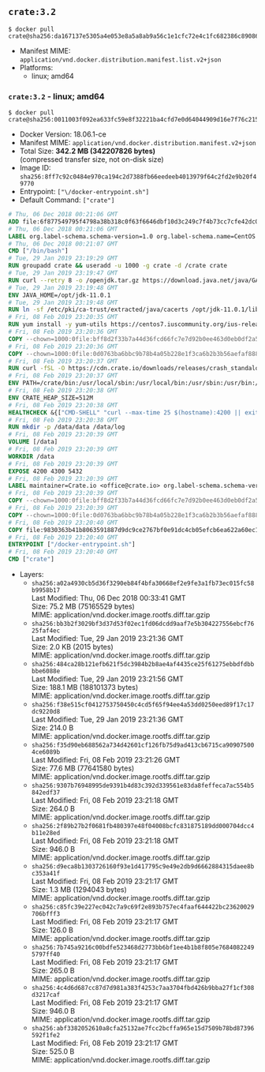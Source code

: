 ## `crate:3.2`

```console
$ docker pull crate@sha256:da167137e5305a4e053e8a5a8ab9a56c1e1cfc72e4c1fc682386c890863d8250
```

-	Manifest MIME: `application/vnd.docker.distribution.manifest.list.v2+json`
-	Platforms:
	-	linux; amd64

### `crate:3.2` - linux; amd64

```console
$ docker pull crate@sha256:0011003f092ea633fc59e8f32221ba4cfd7e0d64044909d16e7f76c2158666de
```

-	Docker Version: 18.06.1-ce
-	Manifest MIME: `application/vnd.docker.distribution.manifest.v2+json`
-	Total Size: **342.2 MB (342207826 bytes)**  
	(compressed transfer size, not on-disk size)
-	Image ID: `sha256:8ff7c92c0484e970ca194c2d7388fb66eedeeb4013979f64c2fd2e9b20f49770`
-	Entrypoint: `["\/docker-entrypoint.sh"]`
-	Default Command: `["crate"]`

```dockerfile
# Thu, 06 Dec 2018 00:21:06 GMT
ADD file:6f877549795f4798a38b318c0f63f6646dbf10d3c249c7f4b73cc7cfe42dc0f5 in / 
# Thu, 06 Dec 2018 00:21:06 GMT
LABEL org.label-schema.schema-version=1.0 org.label-schema.name=CentOS Base Image org.label-schema.vendor=CentOS org.label-schema.license=GPLv2 org.label-schema.build-date=20181205
# Thu, 06 Dec 2018 00:21:07 GMT
CMD ["/bin/bash"]
# Tue, 29 Jan 2019 23:19:29 GMT
RUN groupadd crate && useradd -u 1000 -g crate -d /crate crate
# Tue, 29 Jan 2019 23:19:47 GMT
RUN curl --retry 8 -o /openjdk.tar.gz https://download.java.net/java/GA/jdk11/13/GPL/openjdk-11.0.1_linux-x64_bin.tar.gz     && echo "7a6bb980b9c91c478421f865087ad2d69086a0583aeeb9e69204785e8e97dcfd */openjdk.tar.gz" | sha256sum -c -     && tar -C /opt -zxf /openjdk.tar.gz     && rm /openjdk.tar.gz
# Tue, 29 Jan 2019 23:19:48 GMT
ENV JAVA_HOME=/opt/jdk-11.0.1
# Tue, 29 Jan 2019 23:19:48 GMT
RUN ln -sf /etc/pki/ca-trust/extracted/java/cacerts /opt/jdk-11.0.1/lib/security/cacerts
# Fri, 08 Feb 2019 23:20:35 GMT
RUN yum install -y yum-utils https://centos7.iuscommunity.org/ius-release.rpm     && yum makecache     && yum install -y python36u openssl     && yum clean all     && rm -rf /var/cache/yum     && curl -fSL -O https://cdn.crate.io/downloads/releases/crate-3.2.3.tar.gz     && curl -fSL -O https://cdn.crate.io/downloads/releases/crate-3.2.3.tar.gz.asc     && export GNUPGHOME="$(mktemp -d)"     && gpg --keyserver hkp://keyserver.ubuntu.com:80 --recv-keys 90C23FC6585BC0717F8FBFC37FAAE51A06F6EAEB     && gpg --batch --verify crate-3.2.3.tar.gz.asc crate-3.2.3.tar.gz     && rm -rf "$GNUPGHOME" crate-3.2.3.tar.gz.asc     && tar -xf crate-3.2.3.tar.gz -C /crate --strip-components=1     && rm crate-3.2.3.tar.gz     && ln -sf /usr/bin/python3.6 /usr/bin/python3     && ln -sf /usr/bin/python3.6 /usr/bin/python
# Fri, 08 Feb 2019 23:20:36 GMT
COPY --chown=1000:0file:bff8d2f33b7a44d36fcd66fc7e7d92b0ee463d0eb0df2a56e42511d4f1b3e9b2 in /crate/config/crate.yml 
# Fri, 08 Feb 2019 23:20:36 GMT
COPY --chown=1000:0file:0d0763ba6bbc9b78b4a05b228e1f3ca6b2b3b56aefaf888ab848f021062291d1 in /crate/config/log4j2.properties 
# Fri, 08 Feb 2019 23:20:37 GMT
RUN curl -fSL -O https://cdn.crate.io/downloads/releases/crash_standalone_0.24.2    && curl -fSL -O https://cdn.crate.io/downloads/releases/crash_standalone_0.24.2.asc     && export GNUPGHOME="$(mktemp -d)"     && gpg --keyserver hkp://keyserver.ubuntu.com:80 --recv-keys 90C23FC6585BC0717F8FBFC37FAAE51A06F6EAEB     && gpg --batch --verify crash_standalone_0.24.2.asc crash_standalone_0.24.2     && rm -rf "$GNUPGHOME" crash_standalone_0.24.2.asc     && mv crash_standalone_0.24.2 /usr/local/bin/crash     && chmod +x /usr/local/bin/crash
# Fri, 08 Feb 2019 23:20:37 GMT
ENV PATH=/crate/bin:/usr/local/sbin:/usr/local/bin:/usr/sbin:/usr/bin:/sbin:/bin
# Fri, 08 Feb 2019 23:20:38 GMT
ENV CRATE_HEAP_SIZE=512M
# Fri, 08 Feb 2019 23:20:38 GMT
HEALTHCHECK &{["CMD-SHELL" "curl --max-time 25 $(hostname):4200 || exit 1"] "30s" "30s" "0s" '\x00'}
# Fri, 08 Feb 2019 23:20:38 GMT
RUN mkdir -p /data/data /data/log
# Fri, 08 Feb 2019 23:20:39 GMT
VOLUME [/data]
# Fri, 08 Feb 2019 23:20:39 GMT
WORKDIR /data
# Fri, 08 Feb 2019 23:20:39 GMT
EXPOSE 4200 4300 5432
# Fri, 08 Feb 2019 23:20:39 GMT
LABEL maintainer=Crate.io <office@crate.io> org.label-schema.schema-version=1.0 org.label-schema.build-date=2019-02-07T18:57:24.937639748+00:00 org.label-schema.name=crate org.label-schema.description=CrateDB is a distributed SQL database handles massive amounts of machine data in real-time. org.label-schema.url=https://crate.io/products/cratedb/ org.label-schema.vcs-url=https://github.com/crate/docker-crate org.label-schema.vendor=Crate.io org.label-schema.version=3.2.3
# Fri, 08 Feb 2019 23:20:39 GMT
COPY --chown=1000:0file:bff8d2f33b7a44d36fcd66fc7e7d92b0ee463d0eb0df2a56e42511d4f1b3e9b2 in /crate/config/crate.yml 
# Fri, 08 Feb 2019 23:20:39 GMT
COPY --chown=1000:0file:0d0763ba6bbc9b78b4a05b228e1f3ca6b2b3b56aefaf888ab848f021062291d1 in /crate/config/log4j2.properties 
# Fri, 08 Feb 2019 23:20:40 GMT
COPY file:9830363b41b8063591887d9dc9ce2767bf0e91dc4cb05efcb6ea622a60ec15e3 in / 
# Fri, 08 Feb 2019 23:20:40 GMT
ENTRYPOINT ["/docker-entrypoint.sh"]
# Fri, 08 Feb 2019 23:20:40 GMT
CMD ["crate"]
```

-	Layers:
	-	`sha256:a02a4930cb5d36f3290eb84f4bfa30668ef2e9fe3a1fb73ec015fc58b9958b17`  
		Last Modified: Thu, 06 Dec 2018 00:33:41 GMT  
		Size: 75.2 MB (75165529 bytes)  
		MIME: application/vnd.docker.image.rootfs.diff.tar.gzip
	-	`sha256:bb3b2f3029bf3d37d53f02ec1fd06dcdd9aaf7e5b304227556ebcf7625faf4ec`  
		Last Modified: Tue, 29 Jan 2019 23:21:36 GMT  
		Size: 2.0 KB (2015 bytes)  
		MIME: application/vnd.docker.image.rootfs.diff.tar.gzip
	-	`sha256:484ca28b121efb621f5dc3984b2b8ae4af4435ce25f61275ebbdfdbbbbe6088e`  
		Last Modified: Tue, 29 Jan 2019 23:21:56 GMT  
		Size: 188.1 MB (188101373 bytes)  
		MIME: application/vnd.docker.image.rootfs.diff.tar.gzip
	-	`sha256:f38e515cf0412753750450c4cd5f65f94ee4a53dd0250eed89f17c17dc9220d8`  
		Last Modified: Tue, 29 Jan 2019 23:21:36 GMT  
		Size: 214.0 B  
		MIME: application/vnd.docker.image.rootfs.diff.tar.gzip
	-	`sha256:f35d90eb688562a734d42601cf126fb75d9ad413cb6715ca909075004ce6089b`  
		Last Modified: Fri, 08 Feb 2019 23:21:26 GMT  
		Size: 77.6 MB (77641580 bytes)  
		MIME: application/vnd.docker.image.rootfs.diff.tar.gzip
	-	`sha256:9307b76948995de9391b4d83c392d339561e83da8feffeca7ac554b5842edf37`  
		Last Modified: Fri, 08 Feb 2019 23:21:18 GMT  
		Size: 264.0 B  
		MIME: application/vnd.docker.image.rootfs.diff.tar.gzip
	-	`sha256:2f89b27b2f0681fb480397e48f04008bcfc831875189dd000704dcc4b11e28ed`  
		Last Modified: Fri, 08 Feb 2019 23:21:18 GMT  
		Size: 946.0 B  
		MIME: application/vnd.docker.image.rootfs.diff.tar.gzip
	-	`sha256:d9eca8b1303726160f93e1d417795c9e49e2db9d6662884315daee8bc353a41f`  
		Last Modified: Fri, 08 Feb 2019 23:21:17 GMT  
		Size: 1.3 MB (1294043 bytes)  
		MIME: application/vnd.docker.image.rootfs.diff.tar.gzip
	-	`sha256:c85fc39e227ec042c7a9c69f2e893b757ec4faaf644422bc23620029706bfff3`  
		Last Modified: Fri, 08 Feb 2019 23:21:17 GMT  
		Size: 126.0 B  
		MIME: application/vnd.docker.image.rootfs.diff.tar.gzip
	-	`sha256:7b745a9216c00bdfe523468d2773bb6bf1ee4b1b8f805e76840822495797ff40`  
		Last Modified: Fri, 08 Feb 2019 23:21:17 GMT  
		Size: 265.0 B  
		MIME: application/vnd.docker.image.rootfs.diff.tar.gzip
	-	`sha256:4c4d6d687cc87d7d981a383f4253c7aa3704fbd426b9bba27f1cf308d3217caf`  
		Last Modified: Fri, 08 Feb 2019 23:21:17 GMT  
		Size: 946.0 B  
		MIME: application/vnd.docker.image.rootfs.diff.tar.gzip
	-	`sha256:abf3382052610a8cfa25132ae7fcc2bcffa965e15d7509b78bd87396592f1fe2`  
		Last Modified: Fri, 08 Feb 2019 23:21:17 GMT  
		Size: 525.0 B  
		MIME: application/vnd.docker.image.rootfs.diff.tar.gzip
